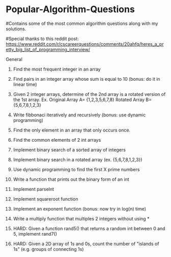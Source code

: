 # Popular-Algorithm-Questions
#Contains some of the most common algorithm questions along with my solutions.

#Special thanks to this reddit post: https://www.reddit.com/r/cscareerquestions/comments/20ahfq/heres_a_pretty_big_list_of_programming_interview/

General

  1. Find the most frequent integer in an array

  2. Find pairs in an integer array whose sum is equal to 10 (bonus: do it in linear time)

  3. Given 2 integer arrays, determine of the 2nd array is a rotated version of the 1st array. Ex. Original Array A=   {1,2,3,5,6,7,8} Rotated Array B={5,6,7,8,1,2,3}

  4. Write fibbonaci iteratively and recursively (bonus: use dynamic programming)

  5. Find the only element in an array that only occurs once.

  6. Find the common elements of 2 int arrays

  7. Implement binary search of a sorted array of integers

  8. Implement binary search in a rotated array (ex. {5,6,7,8,1,2,3})

  9. Use dynamic programming to find the first X prime numbers

  10. Write a function that prints out the binary form of an int

  11. Implement parseInt

  12. Implement squareroot function

  13. Implement an exponent function (bonus: now try in log(n) time)

  14. Write a multiply function that multiples 2 integers without using *

  15. HARD: Given a function rand5() that returns a random int between 0 and 5, implement rand7()

  16. HARD: Given a 2D array of 1s and 0s, count the number of "islands of 1s" (e.g. groups of connecting 1s)


